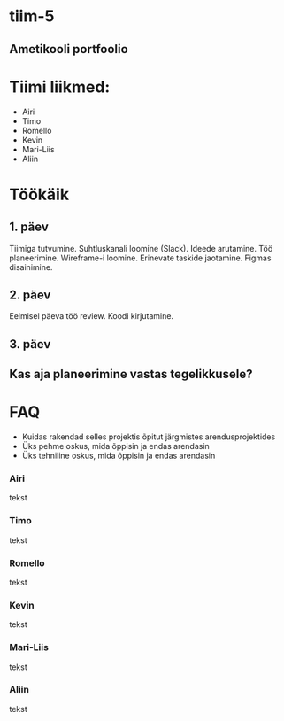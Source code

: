 # tiim-5

## Ametikooli portfoolio

# Tiimi liikmed:
* Airi
* Timo
* Romello
* Kevin
* Mari-Liis
* Aliin

# Töökäik
## 1. päev
Tiimiga tutvumine.
Suhtluskanali loomine (Slack).
Ideede arutamine.
Töö planeerimine.
Wireframe-i loomine.
Erinevate taskide jaotamine.
Figmas disainimine.

## 2. päev
Eelmisel päeva töö review.
Koodi kirjutamine.

## 3. päev


## Kas aja planeerimine vastas tegelikkusele?

# FAQ
* Kuidas rakendad selles projektis õpitut järgmistes arendusprojektides
* Üks pehme oskus, mida õppisin ja endas arendasin
* Üks tehniline oskus, mida õppisin ja endas arendasin

### Airi
tekst

### Timo
tekst

### Romello
tekst

### Kevin
tekst

### Mari-Liis
tekst

### Aliin
tekst

